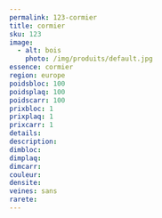 ```yaml
---
permalink: 123-cormier
title: cormier
sku: 123
image: 
  - alt: bois
    photo: /img/produits/default.jpg
essence: cormier
region: europe
poidsbloc: 100
poidsplaq: 100
poidscarr: 100
prixbloc: 1
prixplaq: 1
prixcarr: 1
details: 
description: 
dimbloc: 
dimplaq: 
dimcarr: 
couleur: 
densite: 
veines: sans
rarete: 
---
```

